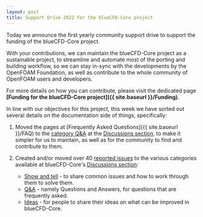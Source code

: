 ```yaml
---
layout: post
title: Support Drive 2022 for the blueCFD-Core project
---
```


Today we announce the first yearly community support drive to support the
funding of the blueCFD-Core project.

With your contributions, we can maintain the blueCFD-Core project as a
sustainable project, to streamline and automate most of the porting and
building workflow, so we can stay in-sync with the developments by the OpenFOAM
Foundation, as well as contribute to the whole community of OpenFOAM users and
developers.

For more details on how you can contribute, please visit the dedicated page
**[Funding for the blueCFD-Core project]({{ site.baseurl }}/Funding)**.

In line with our objectives for this project, this week we have sorted out several
details on the documentation side of things, specifically:

  1. Moved the pages at [Frequently Asked Questions]({{ site.baseurl }}/FAQ) to
     the [category Q&A](https://github.com/blueCFD/Core/discussions/categories/q-a)
     at the [Discussions section](https://github.com/blueCFD/Core/discussions/),
     to make it simpler for us to maintain, as well as for the community to find
     and contribute to them.

  2. Created and/or moved over 40 [reported issues](https://github.com/blueCFD/Core/issues/)
     to the various categories available at blueCFD-Core's
     [Discussions section](https://github.com/blueCFD/Core/discussions/):

      * [Show and tell](https://github.com/blueCFD/Core/discussions/categories/show-and-tell) - to
        share common issues and how to work through them to solve them.
      * [Q&A](https://github.com/blueCFD/Core/discussions/categories/q-a) - namely Questions and
        Answers, for questions that are frequently asked.
      * [Ideas](https://github.com/blueCFD/Core/discussions/categories/ideas) - for people to share
        their ideas on what can be improved in blueCFD-Core.
